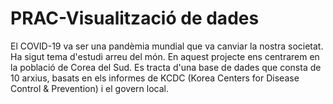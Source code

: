 # PRAC-Visualització de dades

El COVID-19 va ser una pandèmia mundial que va canviar la nostra societat. Ha sigut tema d'estudi arreu del món. En aquest projecte ens centrarem en la població de Corea del Sud. Es tracta d'una base de dades que consta de 10 arxius, basats en els informes de KCDC (Korea Centers for Disease Control & Prevention) i el govern local.

